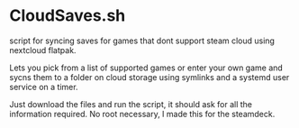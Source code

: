 # CloudSaves.sh
script for syncing saves for games that dont support steam cloud using nextcloud flatpak.

Lets you pick from a list of supported games or enter your own game and sycns them to a folder on cloud storage using symlinks and a systemd user service on a timer. 

Just download the files and run the script, it should ask for all the information required. No root necessary, I made this for the steamdeck. 
